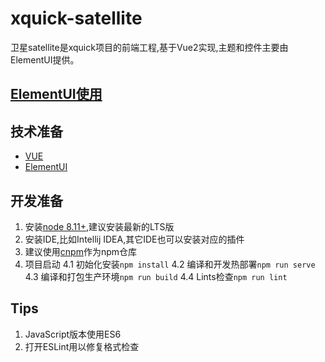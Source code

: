 # xquick-satellite
卫星satellite是xquick项目的前端工程,基于Vue2实现,主题和控件主要由ElementUI提供。

## [ElementUI使用](ElementUI.md)

## 技术准备
* [VUE](https://cn.vuejs.org/)
* [ElementUI](https://element.eleme.cn/)

## 开发准备
1. 安装[node 8.11+](https://nodejs.org/en/download/),建议安装最新的LTS版
2. 安装IDE,比如Intellij IDEA,其它IDE也可以安装对应的插件
3. 建议使用[cnpm](http://npm.taobao.org/)作为npm仓库
4. 项目启动
4.1 初始化安装`npm install`
4.2 编译和开发热部署`npm run serve`
4.3 编译和打包生产环境`npm run build`
4.4 Lints检查`npm run lint`

## Tips
1. JavaScript版本使用ES6
2. 打开ESLint用以修复格式检查

